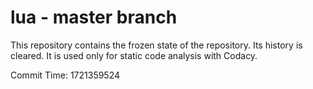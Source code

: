 # lua - master branch

This repository contains the frozen state of the repository.
Its history is cleared. It is used only for static code
analysis with Codacy.

Commit Time: 1721359524